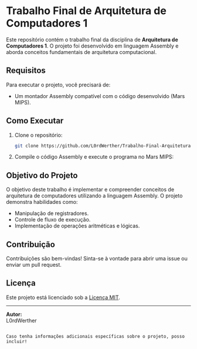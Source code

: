 # Trabalho Final de Arquitetura de Computadores 1

Este repositório contém o trabalho final da disciplina de **Arquitetura de Computadores 1**. O projeto foi desenvolvido em linguagem Assembly e aborda conceitos fundamentais de arquitetura computacional.

## Requisitos

Para executar o projeto, você precisará de:

- Um montador Assembly compatível com o código desenvolvido (Mars MIPS).

## Como Executar

1. Clone o repositório:
   ```bash
   git clone https://github.com/L0rdWerther/Trabalho-Final-Arquitetura-1.git
   ```

2. Compile o código Assembly e execute o programa no Mars MIPS:

## Objetivo do Projeto

O objetivo deste trabalho é implementar e compreender conceitos de arquitetura de computadores utilizando a linguagem Assembly. O projeto demonstra habilidades como:

- Manipulação de registradores.
- Controle de fluxo de execução.
- Implementação de operações aritméticas e lógicas.

## Contribuição

Contribuições são bem-vindas! Sinta-se à vontade para abrir uma issue ou enviar um pull request.

## Licença

Este projeto está licenciado sob a [Licença MIT](LICENSE).

---

**Autor:**  
L0rdWerther  
```

Caso tenha informações adicionais específicas sobre o projeto, posso incluir!
